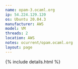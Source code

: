 ```yaml
---
name: opam-3.ocaml.org
ip: 54.224.129.120
os: Ubuntu 20.04.3
manufacturer: AWS
model: VM
threads: 2
location: AWS
notes: ocurrent/opam.ocaml.org
layout: page
---
```

{% include details.html %} 

